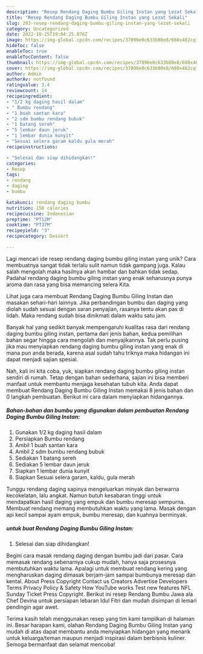 ```yaml
---
description: "Resep Rendang Daging Bumbu Giling Instan yang Lezat Sekali"
title: "Resep Rendang Daging Bumbu Giling Instan yang Lezat Sekali"
slug: 293-resep-rendang-daging-bumbu-giling-instan-yang-lezat-sekali
category: Uncategorized
date: 2022-10-25T19:04:25.076Z
image: https://img-global.cpcdn.com/recipes/37896e0c633b80e8/680x482cq70/rendang-daging-bumbu-giling-instan-foto-resep-utama.jpg
hideToc: false
enableToc: true
enableTocContent: false
thumbnail: https://img-global.cpcdn.com/recipes/37896e0c633b80e8/680x482cq70/rendang-daging-bumbu-giling-instan-foto-resep-utama.jpg
cover: https://img-global.cpcdn.com/recipes/37896e0c633b80e8/680x482cq70/rendang-daging-bumbu-giling-instan-foto-resep-utama.jpg
author: Admin
authorAv: notfound
ratingvalue: 3.4
reviewcount: 14
recipeingredient:
- "1/2 kg daging hasil dalam"
- " Bumbu rendang"
- "1 buah santan kara"
- "2 sdm bumbu rendang bubuk"
- "1 batang sereh"
- "5 lembar daun jeruk"
- "1 lembar dunia kunyit"
- "Sesuai selera garam kaldu gula merah"
recipeinstructions:

- "Selesai dan siap dihidangkan!"
categories:
- Resep
tags:
- rendang
- daging
- bumbu

katakunci: rendang daging bumbu 
nutrition: 158 calories
recipecuisine: Indonesian
preptime: "PT12M"
cooktime: "PT37M"
recipeyield: "3"
recipecategory: Dessert

---
```





Lagi mencari ide resep rendang daging bumbu giling instan yang unik? Cara membuatnya sangat tidak terlalu sulit namun tidak gampang juga. Kalau salah mengolah maka hasilnya akan hambar dan bahkan tidak sedap. Padahal rendang daging bumbu giling instan yang enak seharusnya punya aroma dan rasa yang bisa memancing selera Kita.





Lihat juga cara membuat Rendang Daging Bumbu Giling Instan dan masakan sehari-hari lainnya. Jika perbandingan bumbu dan daging yang diolah sudah sesuai dengan saran penyajian, rasanya tentu akan pas di lidah. Maka rendang sudah bisa dinikmati dalam waktu satu jam.

Banyak hal yang sedikit banyak mempengaruhi kualitas rasa dari rendang daging bumbu giling instan, pertama dari jenis bahan, kedua pemilihan bahan segar hingga cara mengolah dan menyajikannya. Tak perlu pusing jika mau menyiapkan rendang daging bumbu giling instan yang enak di mana pun anda berada, karena asal sudah tahu triknya maka hidangan ini dapat menjadi sajian spesial.






Nah, kali ini kita coba, yuk, siapkan rendang daging bumbu giling instan sendiri di rumah. Tetap dengan bahan sederhana, sajian ini bisa memberi manfaat untuk membantu menjaga kesehatan tubuh kita. Anda dapat membuat Rendang Daging Bumbu Giling Instan memakai 8 jenis bahan dan 0 langkah pembuatan. Berikut ini cara dalam menyiapkan hidangannya.

<!--inarticleads1-->

##### Bahan-bahan dan bumbu yang digunakan dalam pembuatan Rendang Daging Bumbu Giling Instan:

1. Gunakan 1/2 kg daging hasil dalam
1. Persiapkan  Bumbu rendang
1. Ambil 1 buah santan kara
1. Ambil 2 sdm bumbu rendang bubuk
1. Sediakan 1 batang sereh
1. Sediakan 5 lembar daun jeruk
1. Siapkan 1 lembar dunia kunyit
1. Siapkan Sesuai selera garam, kaldu, gula merah


Tunggu rendang daging sapinya mengeluarkan minyak dan berwarna kecokelatan, lalu angkat. Namun butuh kesabaran tinggi untuk mendapatkan hasil daging yang empuk dan bumbu meresap sempurna. Membuat rendang memang membutuhkan waktu yang lama. Masak dengan api kecil sampai ayam empuk, bumbu meresap, dan kuahnya berminyak. 

<!--inarticleads2-->

#####  untuk buat Rendang Daging Bumbu Giling Instan:


1. Selesai dan siap dihidangkan!

Begini cara masak rendang daging dengan bumbu jadi dari pasar. Cara memasak rendang sebenarnya cukup mudah, hanya saja prosesnya membutuhkan waktu lama. Apalagi untuk membuat rendang kering yang mengharuskan daging dimasak berjam-jam sampai bumbunya meresap dan kental. About Press Copyright Contact us Creators Advertise Developers Terms Privacy Policy &amp; Safety How YouTube works Test new features NFL Sunday Ticket Press Copyright. Berikut ini resep Rendang Bumbu Jawa ala Chef Devina untuk persiapan lebaran Idul Fitri dan mudah disimpan di lemari pendingin agar awet. 

Terima kasih telah menggunakan resep yang tim kami tampilkan di halaman ini. Besar harapan kami, olahan Rendang Daging Bumbu Giling Instan yang mudah di atas dapat membantu anda menyiapkan hidangan yang menarik untuk keluarga/teman maupun menjadi inspirasi dalam berbisnis kuliner. Semoga bermanfaat dan selamat mencoba!
